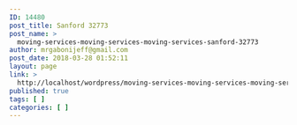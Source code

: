 ```yaml
---
ID: 14480
post_title: Sanford 32773
post_name: >
  moving-services-moving-services-moving-services-sanford-32773
author: mrgabonijeff@gmail.com
post_date: 2018-03-28 01:52:11
layout: page
link: >
  http://localhost/wordpress/moving-services-moving-services-moving-services-sanford-32773/
published: true
tags: [ ]
categories: [ ]
---
```

